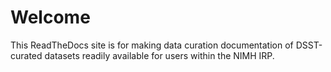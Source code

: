 # Welcome

This ReadTheDocs site is for making data curation documentation of DSST-curated datasets readily available for users within the NIMH IRP.

